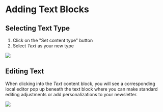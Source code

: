 # Adding Text Blocks

## Selecting Text Type


1. Click on the "Set content type" button
2. Select _Text_ as your new type

![](images/Selection_874.png)


## Editing Text

When clicking into the _Text_ content block, you will see a corresponding local editor pop up beneath the text block where 
you can make standard editing adjustments or add personalizations to your newsletter. 

![](images/Selection_875.png)
